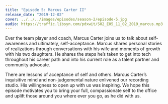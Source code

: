 ```yaml
---
title: "Episode 5: Marcus Carter II"
release_date: "2019-12-02"
cover: ../../../images/episodes/season-2/episode-5.jpg
audio: https://traffic.libsyn.com/pdxwit/S02_E05_11_02_2019_marcus.mp3
---
```

Ever the team player and coach, Marcus Carter joins us to talk about self-awareness and ultimately, self-acceptance. Marcus shares personal stories of realizations through conversations with his wife and moments of growth with his two daughters. He shares the steps he’s taken to get into tech throughout his career path and into his current role as a talent partner and community advocate.

There are lessons of acceptance of self and others. Marcus Carter’s inquisitive mind and non-judgemental nature enlivened our recording studio. His willingness to open up with us was inspiring. We hope this episode motivates you to bring your full, compassionate self to the office and uplift those around you where ever you go, as he did with us.


